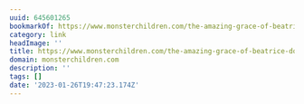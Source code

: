 ```yaml
---
uuid: 645601265
bookmarkOf: https://www.monsterchildren.com/the-amazing-grace-of-beatrice-domond/
category: link
headImage: ''
title: https://www.monsterchildren.com/the-amazing-grace-of-beatrice-domond/
domain: monsterchildren.com
description: ''
tags: []
date: '2023-01-26T19:47:23.174Z'
---
```




